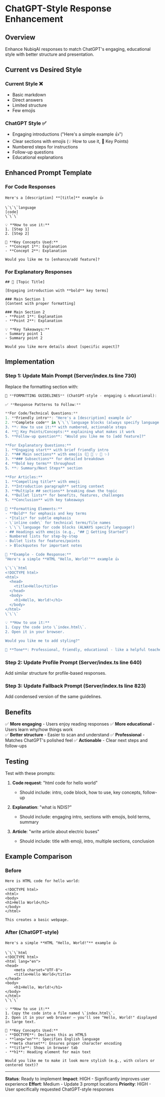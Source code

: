 # ChatGPT-Style Response Enhancement

## Overview

Enhance NubiqAI responses to match ChatGPT's engaging, educational style with better structure and presentation.

## Current vs Desired Style

### Current Style ❌
- Basic markdown
- Direct answers
- Limited structure
- Few emojis

### ChatGPT Style ✅
- Engaging introductions ("Here's a simple example 👍")
- Clear sections with emojis (💡 How to use it, 🔑 Key Points)
- Numbered steps for instructions
- Follow-up questions
- Educational explanations

## Enhanced Prompt Template

### For Code Responses

```
Here's a [description] **[title]** example 👍

\`\`\`language
[code]
\`\`\`

💡 **How to use it:**
1. [Step 1]
2. [Step 2]

🔑 **Key Concepts Used:**
- **Concept 1**: Explanation
- **Concept 2**: Explanation

Would you like me to [enhance/add feature]?
```

### For Explanatory Responses

```
## 🌟 [Topic Title]

[Engaging introduction with **bold** key terms]

### Main Section 1
[Content with proper formatting]

### Main Section 2
- **Point 1**: Explanation
- **Point 2**: Explanation

💡 **Key Takeaways:**
- Summary point 1
- Summary point 2

Would you like more details about [specific aspect]?
```

## Implementation

### Step 1: Update Main Prompt (Server/index.ts line 730)

Replace the formatting section with:

```typescript
📝 **FORMATTING GUIDELINES** (ChatGPT-style - engaging & educational):

✅ **Response Patterns to Follow:**

**For Code/Technical Questions:**
1. **Friendly intro**: "Here's a [description] example 👍"
2. **Complete code** in \`\`\`language blocks (always specify language!)
3. **💡 How to use it:** with numbered, actionable steps
4. **🔑 Key Points/Concepts:** explaining what makes it work
5. **Follow-up question**: "Would you like me to [add feature]?"

**For Explanatory Questions:**
1. **Engaging start** with brief friendly intro
2. **## Main sections** with emojis (🌟 🚀 💡 🎯 ✨)
3. **### Subsections** for detailed breakdown
4. **Bold key terms** throughout
5. **💡 Summary/Next Steps** section

**For Articles:**
1. **Compelling title** with emoji
2. **Introduction paragraph** setting context
3. **Multiple ## sections** breaking down the topic
4. **Bullet lists** for benefits, features, challenges
5. **Conclusion** with key takeaways

🎯 **Formatting Elements:**
- **Bold** for emphasis and key terms
- *Italic* for subtle emphasis
- \`inline code\` for technical terms/file names
- \`\`\`language for code blocks (ALWAYS specify language!)
- ## Headings with emojis (e.g., "## 🚀 Getting Started")
- Numbered lists for step-by-step
- Bullet lists for features/points
- > Blockquotes for important notes

🎯 **Example - Code Response:**
"Here's a simple **HTML "Hello, World!"** example 👍

\`\`\`html
<!DOCTYPE html>
<html>
  <head>
    <title>Hello</title>
  </head>
  <body>
    <h1>Hello, World!</h1>
  </body>
</html>
\`\`\`

💡 **How to use it:**
1. Copy the code into \`index.html\`.
2. Open it in your browser.

Would you like me to add styling?"

🎯 **Tone**: Professional, friendly, educational - like a helpful teacher, not a robot!
```

### Step 2: Update Profile Prompt (Server/index.ts line 640)

Add similar structure for profile-based responses.

### Step 3: Update Fallback Prompt (Server/index.ts line 823)

Add condensed version of the same guidelines.

## Benefits

✅ **More engaging** - Users enjoy reading responses
✅ **More educational** - Users learn why/how things work  
✅ **Better structure** - Easier to scan and understand
✅ **Professional** - Matches ChatGPT's polished feel
✅ **Actionable** - Clear next steps and follow-ups

## Testing

Test with these prompts:

1. **Code request**: "html code for hello world"
   - Should include: intro, code block, how to use, key concepts, follow-up
   
2. **Explanation**: "what is NDIS?"
   - Should include: engaging intro, sections with emojis, bold terms, summary
   
3. **Article**: "write article about electric buses"
   - Should include: title with emoji, intro, multiple sections, conclusion

## Example Comparison

### Before
```
Here is HTML code for hello world:

<!DOCTYPE html>
<html>
<body>
<h1>Hello World</h1>
</body>
</html>

This creates a basic webpage.
```

### After (ChatGPT-style)
```
Here's a simple **HTML "Hello, World!"** example 👍

\`\`\`html
<!DOCTYPE html>
<html lang="en">
<head>
    <meta charset="UTF-8">
    <title>Hello World</title>
</head>
<body>
    <h1>Hello, World!</h1>
</body>
</html>
\`\`\`

💡 **How to use it:**
1. Copy the code into a file named \`index.html\`.
2. Open it in your web browser — you'll see "Hello, World!" displayed in large text.

🔑 **Key Concepts Used:**
- **DOCTYPE**: Declares this as HTML5
- **lang="en"**: Specifies English language
- **meta charset**: Ensures proper character encoding
- **title**: Shows in browser tab
- **h1**: Heading element for main text

Would you like me to make it look more stylish (e.g., with colors or centered text)?
```

---

**Status**: Ready to implement
**Impact**: HIGH - Significantly improves user experience
**Effort**: Medium - Update 3 prompt locations
**Priority**: HIGH - User specifically requested ChatGPT-style responses
